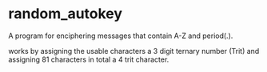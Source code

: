 # random_autokey
A program for enciphering messages that contain A-Z and period(.).

works by assigning the usable characters a 3 digit ternary number (Trit) and assigning 81 characters in
total a 4 trit character. 
